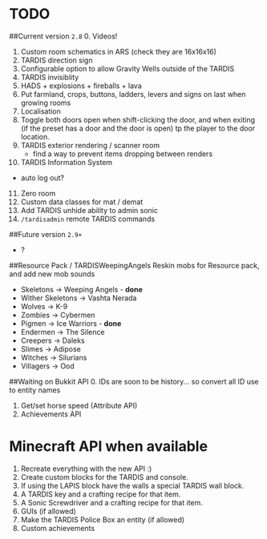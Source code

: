 # TODO

##Current version `2.8`
0. Videos!
1. Custom room schematics in ARS (check they are 16x16x16)
2. TARDIS direction sign
3. Configurable option to allow Gravity Wells outside of the TARDIS
4. TARDIS invisiblity
5. HADS + explosions + fireballs + lava
6. Put farmland, crops, buttons, ladders, levers and signs on last when growing rooms
7. Localisation
8. Toggle both doors open when shift-clicking the door, and when exiting (if the preset has a door and the door is open) tp the player to the door location.
9. TARDIS exterior rendering / scanner room
   * find a way to prevent items dropping between renders
10. TARDIS Information System
   * auto log out?
11. Zero room
12. Custom data classes for mat / demat
13. Add TARDIS unhide ability to admin sonic
14. `/tardisadmin` remote TARDIS commands

    
##Future version `2.9+`
* ?


##Resource Pack / TARDISWeepingAngels
Reskin mobs for Resource pack, and add new mob sounds

* Skeletons -> Weeping Angels - __done__
* Wither Skeletons -> Vashta Nerada
* Wolves -> K-9
* Zombies -> Cybermen
* Pigmen -> Ice Warriors - __done__
* Endermen -> The Silence
* Creepers -> Daleks
* Slimes -> Adipose
* Witches -> Silurians
* Villagers -> Ood

##Waiting on Bukkit API
0. IDs are soon to be history... so convert all ID use to entity names
1. Get/set horse speed (Attribute API)
2. Achievements API

# Minecraft API when available
1. Recreate everything with the new API :)
2. Create custom blocks for the TARDIS and console.
3. If using the LAPIS block have the walls a special TARDIS wall block.
4. A TARDIS key and a crafting recipe for that item.
5. A Sonic Screwdriver and a crafting recipe for that item.
6. GUIs (if allowed)
7. Make the TARDIS Police Box an entity (if allowed)
8. Custom achievements

